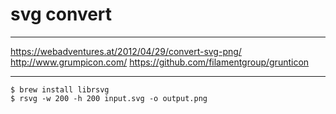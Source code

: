 # svg convert

---

https://webadventures.at/2012/04/29/convert-svg-png/
http://www.grumpicon.com/
https://github.com/filamentgroup/grunticon

---

```
$ brew install librsvg
$ rsvg -w 200 -h 200 input.svg -o output.png
```
